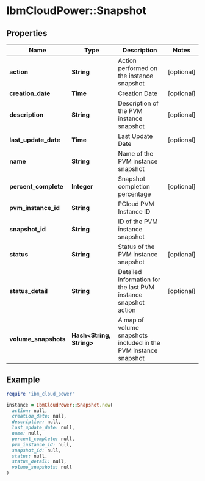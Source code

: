 # IbmCloudPower::Snapshot

## Properties

| Name | Type | Description | Notes |
| ---- | ---- | ----------- | ----- |
| **action** | **String** | Action performed on the instance snapshot | [optional] |
| **creation_date** | **Time** | Creation Date | [optional] |
| **description** | **String** | Description of the PVM instance snapshot | [optional] |
| **last_update_date** | **Time** | Last Update Date | [optional] |
| **name** | **String** | Name of the PVM instance snapshot |  |
| **percent_complete** | **Integer** | Snapshot completion percentage | [optional] |
| **pvm_instance_id** | **String** | PCloud PVM Instance ID |  |
| **snapshot_id** | **String** | ID of the PVM instance snapshot |  |
| **status** | **String** | Status of the PVM instance snapshot | [optional] |
| **status_detail** | **String** | Detailed information for the last PVM instance snapshot action | [optional] |
| **volume_snapshots** | **Hash&lt;String, String&gt;** | A map of volume snapshots included in the PVM instance snapshot |  |

## Example

```ruby
require 'ibm_cloud_power'

instance = IbmCloudPower::Snapshot.new(
  action: null,
  creation_date: null,
  description: null,
  last_update_date: null,
  name: null,
  percent_complete: null,
  pvm_instance_id: null,
  snapshot_id: null,
  status: null,
  status_detail: null,
  volume_snapshots: null
)
```

